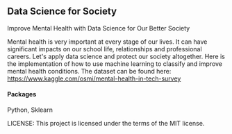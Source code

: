 ## Data Science for Society
Improve Mental Health with Data Science for Our Better Society

Mental health is very important at every stage of our lives. It can have significant impacts on our school life, relationships and professional careers. Let's apply data science and protect our society altogether. Here is the implementation of how to use machine learning to classify and improve mental health conditions. The dataset can be found here: https://www.kaggle.com/osmi/mental-health-in-tech-survey

#### Packages
Python, Sklearn

LICENSE: This project is licensed under the terms of the MIT license.
